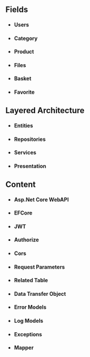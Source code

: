 ## Fields
- #### Users
- #### Category
- #### Product
- #### Files
- #### Basket
- #### Favorite

## Layered Architecture 
- #### Entities 
- #### Repositories 
- #### Services 
- #### Presentation 

## Content
- #### Asp.Net Core WebAPI
- #### EFCore 
- #### JWT 
- #### Authorize 
- #### Cors 
- #### Request Parameters 
- #### Related Table 
- #### Data Transfer Object
- #### Error Models 
- #### Log Models 
- #### Exceptions 
- #### Mapper 